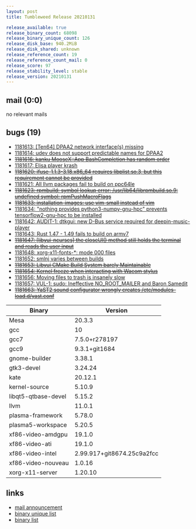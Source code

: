 ```yaml
---
layout: post
title: Tumbleweed Release 20210131

release_available: true
release_binary_count: 68098
release_binary_unique_count: 126
release_disk_base: 940.2MiB
release_disk_shared: unknown
release_reference_count: 19
release_reference_count_mail: 0
release_score: 97
release_stability_level: stable
release_version: 20210131
---
```


## mail (0:0)

no relevant mails

## bugs (19)

<!--more-->

- [1181613: \[Ten64\] DPAA2 network interface(s) missing](https://bugzilla.opensuse.org/show_bug.cgi?id=1181613)
- [1181614: udev does not support predictable names for DPAA2](https://bugzilla.opensuse.org/show_bug.cgi?id=1181614)
- ~~[1181616: kanku MooseX::App BashCompletion has random order](https://bugzilla.opensuse.org/show_bug.cgi?id=1181616)~~
- [1181617: Elisa player krash](https://bugzilla.opensuse.org/show_bug.cgi?id=1181617)
- ~~[1181620: ifuse-1.1.3-3.18.x86_64 requires libplist.so.3, but this requirement cannot be provided](https://bugzilla.opensuse.org/show_bug.cgi?id=1181620)~~
- [1181621: All llvm packages fail to build on ppc64le](https://bugzilla.opensuse.org/show_bug.cgi?id=1181621)
- ~~[1181623: rpmbuild: symbol lookup error: /usr/lib64/librpmbuild.so.9: undefined symbol: rpmPushMacroFlags](https://bugzilla.opensuse.org/show_bug.cgi?id=1181623)~~
- ~~[1181633: installation-images: use vim-small instead of vim](https://bugzilla.opensuse.org/show_bug.cgi?id=1181633)~~
- [1181634: "nothing provides python3-numpy-gnu-hpc" prevents tensorflow2-gnu-hpc to be installed](https://bugzilla.opensuse.org/show_bug.cgi?id=1181634)
- [1181642: AUDIT-1: dtkgui: new D-Bus service required for deepin-music-player](https://bugzilla.opensuse.org/show_bug.cgi?id=1181642)
- [1181643: Rust 1.47 - 1.49 fails to build on armv7](https://bugzilla.opensuse.org/show_bug.cgi?id=1181643)
- ~~[1181647: \[libyui-ncurses\] the closeUI() method still holds the terminal and reads the user input](https://bugzilla.opensuse.org/show_bug.cgi?id=1181647)~~
- [1181648: xorg-x11-fonts-*: mode 000 files](https://bugzilla.opensuse.org/show_bug.cgi?id=1181648)
- [1181652: smlnj varies between builds](https://bugzilla.opensuse.org/show_bug.cgi?id=1181652)
- ~~[1181653: Libyui CMake Build System barely Maintainable](https://bugzilla.opensuse.org/show_bug.cgi?id=1181653)~~
- ~~[1181654: Kernel freeze when interacting with Wacom stylus](https://bugzilla.opensuse.org/show_bug.cgi?id=1181654)~~
- [1181656: Moving files to trash is insanely slow](https://bugzilla.opensuse.org/show_bug.cgi?id=1181656)
- [1181657: VUL-1: sudo:  Ineffective NO_ROOT_MAILER and Baron Samedit](https://bugzilla.opensuse.org/show_bug.cgi?id=1181657)
- ~~[1181663: YaST2 sound configurator wrongly creates /etc/modules-load.d/yast.conf](https://bugzilla.opensuse.org/show_bug.cgi?id=1181663)~~

Binary | Version
--- | ---
Mesa | 20.3.3
gcc | 10
gcc7 | 7.5.0+r278197
gcc9 | 9.3.1+git1684
gnome-builder | 3.38.1
gtk3-devel | 3.24.24
kate | 20.12.1
kernel-source | 5.10.9
libqt5-qtbase-devel | 5.15.2
llvm | 11.0.1
plasma-framework | 5.78.0
plasma5-workspace | 5.20.5
xf86-video-amdgpu | 19.1.0
xf86-video-ati | 19.1.0
xf86-video-intel | 2.99.917+git8674.25c9a2fcc
xf86-video-nouveau | 1.0.16
xorg-x11-server | 1.20.10

## links

- [mail announcement](https://github.com/boombatower/tumbleweed-review/issues/10)
- [binary unique list](http://download.opensuse.org/history/20210131/rpm.unique.list)
- [binary list](http://download.opensuse.org/history/20210131/rpm.list)

